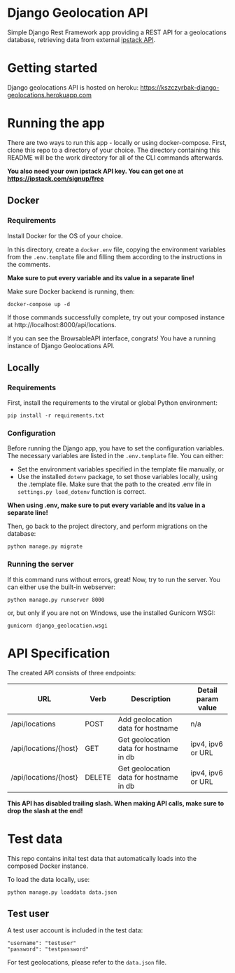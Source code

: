 # Django Geolocation API

Simple Django Rest Framework app providing a REST API for a geolocations database, retrieving data from external [ipstack API](https://ipstack.com/).

# Getting started

Django geolocations API is hosted on heroku: https://kszczyrbak-django-geolocations.herokuapp.com

# Running the app

There are two ways to run this app - locally or using docker-compose.
First, clone this repo to a directory of your choice. The directory containing this README will be the work directory for all of the CLI commands afterwards.

**You also need your own ipstack API key. You can get one at https://ipstack.com/signup/free**

## Docker

### Requirements

Install Docker for the OS of your choice.

In this directory, create a `docker.env` file, copying the environment variables from the `.env.template` file and filling them according to the instructions in the comments.

**Make sure to put every variable and its value in a separate line!**

Make sure Docker backend is running, then:
```
docker-compose up -d
```

If those commands successfully complete, try out your composed instance at http://localhost:8000/api/locations.

If you can see the BrowsableAPI interface, congrats! You have a running instance of Django Geolocations API.

## Locally

### Requirements

First, install the requirements to the virutal or global Python environment:

`pip install -r requirements.txt`

### Configuration
Before running the Django app, you have to set the configuration variables. The necessary variables are listed in the `.env.template` file. You can either:
* Set the environment variables specified in the template file manually, or
* Use the installed `dotenv` package, to set those variables locally, using the .template file. Make sure that the path to the created .env file in `settings.py load_dotenv` function is correct.

**When using .env, make sure to put every variable and its value in a separate line!**


Then, go back to the project directory, and perform migrations on the database:

```python manage.py migrate```

### Running the server

If this command runs without errors, great! Now, try to run the server. You can either use the built-in webserver:

`python manage.py runserver 8000`

or, but only if you are not on Windows, use the installed Gunicorn WSGI:

`gunicorn django_geolocation.wsgi`

# API Specification

The created API consists of three endpoints:


| URL                   | Verb   | Description                             | Detail param value |
| --------------------- | ------ | --------------------------------------- | ------------------ |
| /api/locations        | POST   | Add geolocation data for hostname       | n/a                |
| /api/locations/{host} | GET    | Get geolocation data for hostname in db | ipv4, ipv6 or URL  |
| /api/locations/{host} | DELETE | Get geolocation data for hostname in db | ipv4, ipv6 or URL  |


  **This API has disabled trailing slash. When making API calls, make sure to drop the slash at the end!**

# Test data

This repo contains inital test data that automatically loads into the composed Docker instance.

To load the data locally, use:

```python manage.py loaddata data.json```

## Test user

A test user account is included in the test data:

```
"username": "testuser"
"password": "testpassword"
```

For test geolocations, please refer to the `data.json` file.